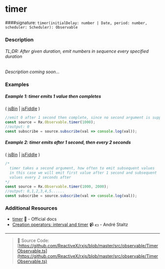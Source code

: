 # timer
####signature: `timer(initialDelay: number | Date, period: number, scheduler: Scheduler): Observable`

### Description

###### TL;DR: After given duration, emit numbers in sequence every specified duration

*Description coming soon...*

### Examples

##### Example 1: timer emits 1 value then completes

( [jsBin](http://jsbin.com/pazajanehu/1/edit?js,console) | [jsFiddle](https://jsfiddle.net/btroncone/vpx0y8fu/) )

```js
//emit 0 after 1 second then complete, since no second argument is supplied
const source = Rx.Observable.timer(1000);
//output: 0
const subscribe = source.subscribe(val => console.log(val));
```

##### Example 2: timer emits after 1 second, then every 2 seconds

( [jsBin](http://jsbin.com/kejidofuje/1/edit?js,console) | [jsFiddle](https://jsfiddle.net/btroncone/30ddov8j/) )

```js
/*
  timer takes a second argument, how often to emit subsequent values
  in this case we will emit first value after 1 second and subsequent
  values every 2 seconds after
*/
const source = Rx.Observable.timer(1000, 2000);
//output: 0,1,2,3,4,5......
const subscribe = source.subscribe(val => console.log(val));
```


### Additional Resources
* [timer](http://reactivex.io/rxjs/class/es6/Observable.js~Observable.html#static-method-timer) :newspaper: - Official docs
* [Creation operators: interval and timer](https://egghead.io/lessons/rxjs-creation-operators-interval-and-timer?course=rxjs-beyond-the-basics-creating-observables-from-scratch) :video_camera: :dollar: - André Staltz

---
> :file_folder: Source Code:  [https://github.com/ReactiveX/rxjs/blob/master/src/observable/TimerObservable.ts](https://github.com/ReactiveX/rxjs/blob/master/src/observable/TimerObservable.ts)
